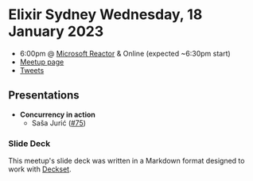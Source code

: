 # Elixir Sydney Wednesday, 18 January 2023

- 6:00pm @ [Microsoft Reactor][] & Online (expected ~6:30pm start)
- [Meetup page][]
- [Tweets][]

## Presentations

- **Concurrency in action**
  - Saša Jurić ([#75][])

### Slide Deck

This meetup's slide deck was written in a Markdown format designed to work with
[Deckset][].

[#75]: https://github.com/elixirsydney/elixirsydney/issues/75

[Microsoft Reactor]: https://developer.microsoft.com/en-us/reactor/
[meetup page]: https://www.meetup.com/elixir-sydney/events/gndfzsydcqbcc/
[tweets]: https://twitter.com/search?f=tweets&q=ElixirSydney%20since%3A2023-01-17%20until%3A2023-01-19&src=typd
[deckset]: https://www.decksetapp.com/

